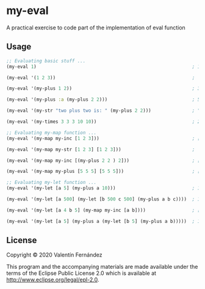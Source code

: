 # my-eval

A practical exercise to code part of the implementation of eval function

## Usage

```clojure
;; Evaluating basic stuff ...
(my-eval 1)                                                         ; 1

(my-eval '(1 2 3))                                                  ; '(1 2 3)

(my-eval '(my-plus 1 2))                                            ; 3

(my-eval '(my-plus :a (my-plus 2 2)))                               ; 5

(my-eval '(my-str "two plus two is: " (my-plus 2 2)))               ; "two plus two is: 4"

(my-eval '(my-times 3 3 3 10 10))                                   ; 2700

;; Evaluating my-map function ...
(my-eval '(my-map my-inc [1 2 3]))                                  ; [2 3 4]

(my-eval '(my-map my-str [1 2 3] [1 2 3]))                          ; '("11" "22" "33")

(my-eval '(my-map my-inc [(my-plus 2 2 ) 2]))                       ; [5 5]

(my-eval '(my-map my-plus [5 5 5] [5 5 5]))                         ; [10 10 10]

;; Evaluating my-let function ...
(my-eval '(my-let [a 5] (my-plus a 10)))                            ; 15

(my-eval '(my-let [a 500] (my-let [b 500 c 500] (my-plus a b c))))  ; 1500

(my-eval '(my-let [a 4 b 5] (my-map my-inc [a b])))                 ; [5 6]

(my-eval '(my-let [a 5] (my-plus a (my-let [b 5] (my-plus a b)))))  ; 15
```

## License

Copyright © 2020 Valentín Fernández

This program and the accompanying materials are made available under the terms of the Eclipse Public License 2.0 which is available at http://www.eclipse.org/legal/epl-2.0.
